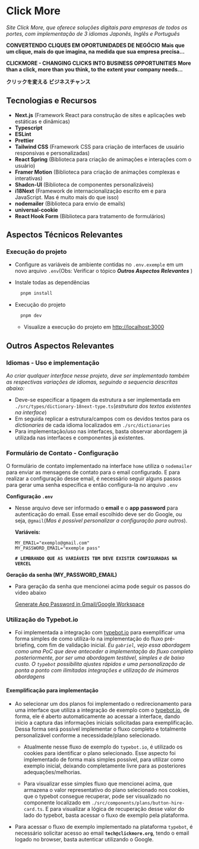 # Click More

_Site Click More, que oferece soluções digitais para empresas de todos os portes, com implementação de 3 idiomas Japonês, Inglês e Português_

**CONVERTENDO CLIQUES EM OPORTUNIDADES DE NEGÓCIO**
**Mais que um clique, mais do que imagina, na medida que sua empresa precisa...**

**CLICKMORE - CHANGING CLICKS INTO BUSINESS OPPORTUNITIES**
**More than a click, more than you think, to the extent your company needs...**

**クリックを変える ビジネスチャンス**

## Tecnologias e Recursos

- **Next.js** (Framework React para construção de sites e aplicações web estáticas e dinâmicas)
- **Typescript**
- **ESLint**
- **Prettier**
- **Tailwind CSS** (Framework CSS para criação de interfaces de usuário responsivas e personalizadas)
- **React Spring** (Biblioteca para criação de animações e interações com o usuário)
- **Framer Motion** (Biblioteca para criação de animações complexas e interativas)
- **Shadcn-UI** (Biblioteca de componentes personalizáveis)
- **i18Next** (Framework de internacionalização escrito em e para JavaScript. Mas é muito mais do que isso)
- **nodemailer** (Biblioteca para envio de emails)
- **universal-cookie**
- **React Hook Form** (Biblioteca para tratamento de formulários)

## Aspectos Técnicos Relevantes

### Execução do projeto

- Configure as variáveis de ambiente contidas no `.env.exemple` em um novo arquivo `.env`(Obs: Verificar o tópico _**Outros Aspectos Relevantes**_ )

- Instale todas as dependências
  ```bash
  	pnpm install
  ```
- Execução do projeto

  ```bash
  	pnpm dev
  ```

  - Visualize a execução do projeto em [http://localhost:3000](http://localhost:3000)

## Outros Aspectos Relevantes

### Idiomas - Uso e implementação

_Ao criar qualquer interface nesse projeto, deve ser implementado também as respectivas variações de idiomas, seguindo a sequencia descritas abaixo:_

- Deve-se especificar a tipagem da estrutura a ser implementada em `./src/types/dictionary-18next-type.ts`(_estrutura dos textos existentes na interface_)
- Em seguida replicar a estrutura/campos com os devidos textos para os _dictionaries_ de cada idioma localizados em `./src/dictionaries`
- Para implementação/uso nas interfaces, basta observar abordagem já utilizada nas interfaces e componentes já existentes.

### Formulário de Contato - Configuração

O formulário de contato implementado na interface `home` utiliza o `nodemailer` para enviar as mensagens de contato para o email configurado. E para realizar a configuração desse email, é necessário seguir alguns passos para gerar uma senha especifica e então configura-la no arquivo `.env`

**Configuração `.env`**

- Nesse arquivo deve ser informado o **email** e o **app password** para autenticação do email. Esse email escolhido deve ser do Google, ou seja, `@gmail`(_Mas é possível personalizar a configuração para outros_).

  **Variáveis:**

  ```properties
  MY_EMAIL="exemplo@gmail.com"
  MY_PASSWORD_EMAIL="exemple pass"
  ```

  **`# LEMBRANDO QUE AS VARIÁVEIS TBM DEVE EXISTIR CONFIGURADAS NA VERCEL`**

**Geração da senha (MY_PASSWORD_EMAIL)**

- Para geração da senha que mencionei acima pode seguir os passos do video abaixo

  [Generate App Password in Gmail/Google Workspace](https://www.youtube.com/watch?v=lSURGX0JHbA)

### Utilização do Typebot.io

- Foi implementada a integração com [typebot.io](https://app.typebot.io/pt-BR) para exemplificar uma forma simples de como utiliza-lo na implementação do fluxo pré-briefing, com fim de validação inicial. _Eu `gabriel`, vejo essa abordagem como uma PoC que deve anteceder a implementação do fluxo completo posteriormente, por ser uma abordagem testável, simples e de baixo custo. O `typebot` possibilita ajustes rápidos e uma personalização de ponta a ponto com ilimitadas integrações e utilização de inúmeras abordagens_

#### Exemplificação para implementação

- Ao selecionar um dos planos foi implementado o redirecionamento para uma interface que utiliza a integração de exemplo com o [typebot.io](https://app.typebot.io/pt-BR), de forma, ele é aberto automaticamente ao acessar a interface, dando início a captura das informações iniciais solicitadas para exemplificação.
  Dessa forma será possível implementar o fluxo completo e totalmente personalizável conforme a necessidade/plano selecionado.

  - Atualmente nesse fluxo de exemplo do `typebot.io`, é utilizado os cookies para identificar o plano selecionado. Esse aspecto foi implementado de forma mais simples possível, para utilizar como exemplo inicial, deixando completamente livre para as posteriores adequações/melhorias.

  - Para visualizar esse simples fluxo que mencionei acima, que armazena o valor representativo do plano selecionado nos cookies, que o typebot consegue recuperar, pode ser visualizado no componente localizado em `./src/components/plans/button-hire-card.ts`. E para visualizar a lógica de recuperação desse valor do lado do typebot, basta acessar o fluxo de exemplo pela plataforma.

- Para acessar o fluxo de exemplo implementado na plataforma `typebot`, é necessário solicitar acesso ao email **`tech@clickmore.org`**, tendo o email logado no browser, basta autenticar utilizando o Google.
